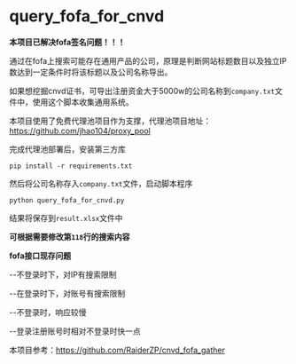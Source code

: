 # query_fofa_for_cnvd
**本项目已解决fofa签名问题！！！**

通过在fofa上搜索可能存在通用产品的公司，原理是判断网站标题数目以及独立IP数达到一定条件时将该标题以及公司名称导出。

如果想挖掘cnvd证书，可导出注册资金大于5000w的公司名称到`company.txt`文件中，使用这个脚本收集通用系统。

本项目使用了免费代理池项目作为支撑，代理池项目地址：https://github.com/jhao104/proxy_pool

完成代理池部署后，安装第三方库

`pip install -r requirements.txt`

然后将公司名称存入`company.txt`文件，启动脚本程序

`python query_fofa_for_cnvd.py`

结果将保存到`result.xlsx`文件中

**可根据需要修改第`118`行的搜索内容**

**fofa接口现存问题**

--不登录时下，对IP有搜索限制

--在登录时下，对账号有搜索限制

--不登录时，响应较慢

--登录注册账号时相对不登录时快一点

本项目参考：https://github.com/RaiderZP/cnvd_fofa_gather
